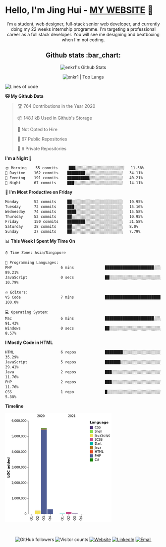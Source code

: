 # Hello, I'm Jing Hui - [MY WEBSITE][website] 👋
[website]: https://enkr.business

<p align="center">
I'm a student, web designer, full-stack senior web developer, and currently doing my 22 weeks internship programme. I'm targeting a professional career as a full stack developer. You will see me designing and beatboxing when I'm not coding. 
</p>

<div>
  
  <h2 align="center">Github stats :bar_chart:</h2>
  
  <p align="center">
    <img alt="enkr1's Github Stats" src="https://github-readme-stats.vercel.app/api?username=enkr1&show_icons=true&hide_border=true&count_private=true&show_icons=true&theme=tokyonight" />
  </p>

  <p align="center">
    <img src="https://github-readme-stats.vercel.app/api/top-langs/?username=enkr1&layout=compact&hide_border=true&count_private=true&theme=tokyonight" alt="enkr1 |  Top Langs" />
  </p>

</div>

<!--START_SECTION:waka-->
![Lines of code](https://img.shields.io/badge/From%20Hello%20World%20I%27ve%20Written-6.0%20million%20lines%20of%20code-blue)

**🐱 My Github Data** 

> 🏆 764 Contributions in the Year 2020
 > 
> 📦 148.1 kB Used in Github's Storage 
 > 
> 🚫 Not Opted to Hire
 > 
> 📜 67 Public Repositories 
 > 
> 🔑 6 Private Repositories  
 > 
**I'm a Night 🦉** 

```text
🌞 Morning    55 commits     ███░░░░░░░░░░░░░░░░░░░░░░   11.58% 
🌆 Daytime    162 commits    ████████░░░░░░░░░░░░░░░░░   34.11% 
🌃 Evening    191 commits    ██████████░░░░░░░░░░░░░░░   40.21% 
🌙 Night      67 commits     ███░░░░░░░░░░░░░░░░░░░░░░   14.11%

```
📅 **I'm Most Productive on Friday** 

```text
Monday       52 commits     ██░░░░░░░░░░░░░░░░░░░░░░░   10.95% 
Tuesday      72 commits     ███░░░░░░░░░░░░░░░░░░░░░░   15.16% 
Wednesday    74 commits     ████░░░░░░░░░░░░░░░░░░░░░   15.58% 
Thursday     52 commits     ██░░░░░░░░░░░░░░░░░░░░░░░   10.95% 
Friday       150 commits    ████████░░░░░░░░░░░░░░░░░   31.58% 
Saturday     38 commits     ██░░░░░░░░░░░░░░░░░░░░░░░   8.0% 
Sunday       37 commits     ██░░░░░░░░░░░░░░░░░░░░░░░   7.79%

```


📊 **This Week I Spent My Time On** 

```text
⌚︎ Time Zone: Asia/Singapore

💬 Programming Languages: 
PHP                      6 mins              ██████████████████████░░░   89.21% 
JavaScript               0 secs              ██░░░░░░░░░░░░░░░░░░░░░░░   10.79%

🔥 Editors: 
VS Code                  7 mins              █████████████████████████   100.0%

💻 Operating System: 
Mac                      6 mins              ██████████████████████░░░   91.43% 
Windows                  0 secs              ██░░░░░░░░░░░░░░░░░░░░░░░   8.57%

```

**I Mostly Code in HTML** 

```text
HTML                     6 repos             ████████░░░░░░░░░░░░░░░░░   35.29% 
JavaScript               5 repos             ███████░░░░░░░░░░░░░░░░░░   29.41% 
Java                     2 repos             ███░░░░░░░░░░░░░░░░░░░░░░   11.76% 
PHP                      2 repos             ███░░░░░░░░░░░░░░░░░░░░░░   11.76% 
CSS                      1 repo              █░░░░░░░░░░░░░░░░░░░░░░░░   5.88%

```


**Timeline**

![Chart not found](https://raw.githubusercontent.com/enkr1/enkr1/master/charts/bar_graph.png) 


<!--END_SECTION:waka-->

<br>

<div align="center">
  <p>
  
  ![GitHub followers](https://img.shields.io/github/followers/enkr1?label=Follow&style=social)
  ![Visitor counts](https://visitor-badge.glitch.me/badge?page_id=enkr1.enkr1)
  <a href="https://enkr.business/" target="_blank"><img alt="Website" src="https://img.shields.io/badge/Website-enkr.business-blue?style=flat&logo=google-chrome"></a>
  <a href="https://www.linkedin.com/in/jinghuipang/" target="_blank"><img alt="LinkedIn" src="https://img.shields.io/badge/LinkedIn-@jinghuipang-blue?style=flat&logo=linkedin"></a>
  <a href="mailto:enkr99@gmail.com"><img alt="Email" src="https://img.shields.io/badge/Email-enkr99@gmail.com-blue?style=flat&logo=gmail"></a>

  </p>
</div>
